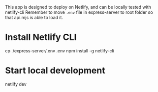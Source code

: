 This app is designed to deploy on Netlify, and can be locally tested with netlify-cli
Remember to move `.env` file in express-server to root folder so that api.mjs is able to load it.

# Install Netlify CLI
cp ./express-server/.env .env
npm install -g netlify-cli

# Start local development
netlify dev